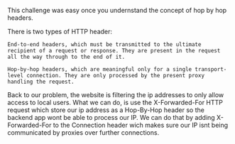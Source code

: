 This challenge was easy once you undernstand the concept of hop by hop headers.

There is two types of HTTP header:

    End-to-end headers, which must be transmitted to the ultimate recipient of a request or response. They are present in the request all the way through to the end of it.

    Hop-by-hop headers, which are meaningful only for a single transport-level connection. They are only processed by the present proxy handling the request. 

Back to our problem, the website is filtering the ip addresses to only allow access to local users.
What we can do, is use the X-Forwarded-For HTTP request which store our ip address as a Hop-By-Hop header so the backend app wont be able to process our IP.
We can do that by adding X-Forwarded-For to the Connection header wich makes sure our IP isnt being communicated by proxies over further connections.